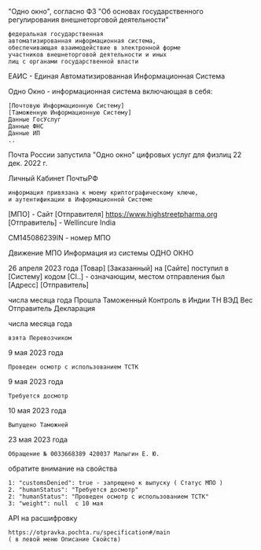 "Одно окно", согласно ФЗ "Об основах государственного регулирования внешнеторговой деятельности"

    федеральная государственная 
    автоматизированная информационная система, 
    обеспечивающая взаимодействие в электронной форме 
    участников внешнеторговой деятельности и иных 
    лиц с органами государственной власти


ЕАИС - Единая Автоматизированная Информационная Система

Одно Окно - информационная система 
включающая в себя:

    [Почтовую Информационную Систему]
    [Таможенную Информационную Систему]
    Данные ГосУслуг
    Данные ФНС
    Данные ИП
    ..



Почта России запустила "Одно окно" цифровых услуг для физлиц 22 дек. 2022 г.



Личный Кабинет ПочтыРФ

    информация привязана к моему криптографическому ключю, 
    и аутентификации в Информационной Системе



[МПО] -
Сайт [Отправителя]  https://www.highstreetpharma.org
[Отправитель] - Wellincure India


CM145086239IN - номер МПО


Движение МПО
Информация из системы ОДНО ОКНО


26 апреля 2023 года
  [Товар] [Заказанный] на [Сайте] 
  поступил в [Систему] 
  кодом [СI..] - означающим,
  местом отправления 
    был [Адресс]
  [Отправитель]
  
числа месяца года 
  Прошла Таможенный Контроль в Индии
  ТН ВЭД
  Вес
  Отправитель
  Декларация




числа месяца года

    взята Перевозчиком

9 мая 2023 года

    Проведен осмотр с использованием ТСТК

9 мая 2023 года

    Требуется досмотр
    

10 мая 2023 года

    Выпущено Таможней

23 мая 2023 года 

    Обращение № 0033668389 420037 Малыгин Е. Ю.


обратите внимание на свойства 

    1: "customsDenied": true - запрещено к выпуску ( Статус МПО )
    2. "humanStatus": "Требуется досмотр"
    2: "humanStatus": "Проведен осмотр с использованием ТСТК"
    3: "weight": null  с 10 мая

API на расшифровку
    
    https://otpravka.pochta.ru/specification#/main 
    ( в левой меню Описание Свойств)

